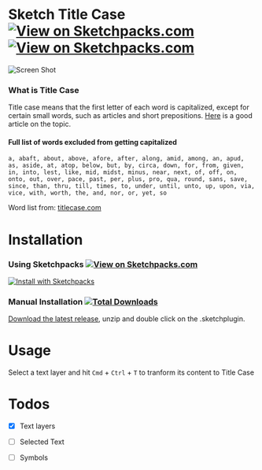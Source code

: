 # Sketch Title Case [![View on Sketchpacks.com](https://badges.sketchpacks.com/plugins/lol.mattias.title-case/compatibility.svg)](https://sketchpacks.com/Hemmingsson/Sketch-Title-Case/) [![View on Sketchpacks.com](https://badges.sketchpacks.com/plugins/lol.mattias.title-case/version.svg)](https://sketchpacks.com/Hemmingsson/Sketch-Title-Case/)

![Screen Shot](https://media.giphy.com/media/l0IsIwEvoqDkP2gGQ/giphy.gif)

### What is Title Case

Title case means that the first letter of each word is capitalized, except for certain small words, such as articles and short prepositions. [Here](https://medium.com/@jsaito/making-a-case-for-letter-case-19d09f653c98) is a good article on the topic.


#### Full list of words excluded from getting capitalized

``a, abaft, about, above, afore, after, along, amid, among, an, apud, as, aside, at, atop, below, but, by, circa, down, for, from, given, in, into, lest, like, mid, midst, minus, near, next, of, off, on, onto, out, over, pace, past, per, plus, pro, qua, round, sans, save, since, than, thru, till, times, to, under, until, unto, up, upon, via, vice, with, worth, the, and, nor, or, yet, so``

Word list from: [titlecase.com](http://titlecase.com/)

# Installation

### Using Sketchpacks [![View on Sketchpacks.com](https://badges.sketchpacks.com/plugins/lol.mattias.title-case/downloads/total.svg)](https://sketchpacks.com/Hemmingsson/Sketch-Title-Case/)

[![Install with Sketchpacks](http://sketchpacks-com.s3.amazonaws.com/assets/badges/sketchpacks-badge-install.png "Install with Sketchpacks")](https://sketchpacks.com/Hemmingsson/Sketch-Title-Case/install)


### Manual Installation [![Total Downloads](https://img.shields.io/github/downloads/hemmingsson/Sketch-Title-Case/total.svg)](https://github.com/Hemmingsson/Sketch-Title-Case/releases/latest)

[Download the latest release](https://github.com/Hemmingsson/Sketch-Title-Case/releases/latest), unzip and double click on the .sketchplugin.


# Usage

Select a text layer and hit `Cmd` + `Ctrl` + `T` to tranform its content to Title Case

# Todos
- [x] Text layers
- [ ] Selected Text
- [ ] Symbols

